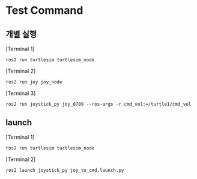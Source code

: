 # Test Command

## 개별 실행

[Terminal 1]

    ros2 run turtlesim turtlesim_node

[Terminal 2]

    ros2 run joy joy_node

[Terminal 3]

    ros2 run joystick_py joy_0709 --ros-args -r cmd_vel:=/turtle1/cmd_vel

## launch

[Terminal 1]

    ros2 run turtlesim turtlesim_node

[Terminal 2]
    
    ros2 launch joystick_py joy_to_cmd.launch.py
    

